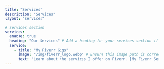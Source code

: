 ```yaml
---
title: "Services"
description: "Services"
layout: "services"

# services section
services:
  enable: true
  heading: "Our Services" # Add a heading for your services section if needed
  service:
    - title: "My Fiverr Gigs"
      image: "/img/fiverr_logo.webp" # Ensure this image path is correct
      text: "Learn about the services I offer on Fiverr. [My Fiverr Services](https://www.fiverr.com/bocciaman?public_mode=true)"
---
```


